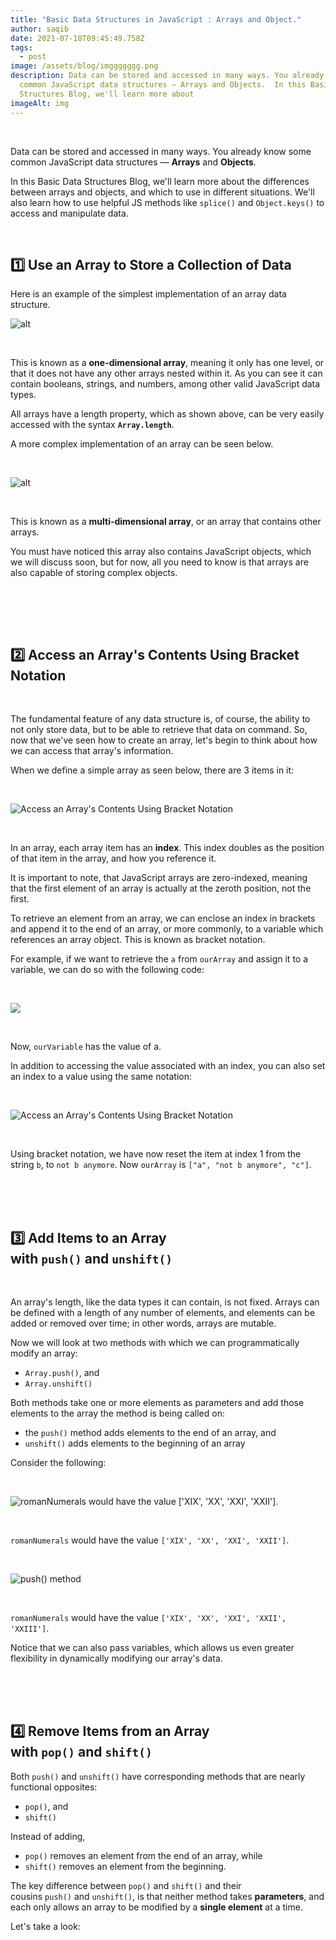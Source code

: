 ```yaml
---
title: "Basic Data Structures in JavaScript : Arrays and Object."
author: saqib
date: 2021-07-18T09:45:49.758Z
tags:
  - post
image: /assets/blog/imggggggg.png
description: Data can be stored and accessed in many ways. You already know some
  common JavaScript data structures — Arrays and Objects.  In this Basic Data
  Structures Blog, we'll learn more about
imageAlt: img
---
```

 <br/>

Data can be stored and accessed in many ways. You already know some common JavaScript data structures — **Arrays** and **Objects**.

In this Basic Data Structures Blog, we'll learn more about the differences between arrays and objects, and which to use in different situations. We'll also learn how to use helpful JS methods like `splice()` and `Object.keys()` to access and manipulate data.

<br/>



## 1️⃣ Use an Array to Store a Collection of Data



Here is an example of the simplest implementation of an array data structure.

![alt](/assets/blog/1.png "Use an Array to Store a Collection of Data")

<br/>

<!--StartFragment-->

This is known as a **one-dimensional array**, meaning it only has one level, or that it does not have any other arrays nested within it. As you can see it can contain booleans, strings, and numbers, among other valid JavaScript data types.

All arrays have a length property, which as shown above, can be very easily accessed with the syntax **`Array.length`**.

A more complex implementation of an array can be seen below.

<!--EndFragment-->

<br/>

![alt](/assets/blog/2.png "Use an Array to Store a Collection of Data")

<br/>



<!--StartFragment-->

This is known as a **multi-dimensional array**, or an array that contains other arrays.

You must have noticed this array also contains JavaScript objects, which we will discuss soon, but for now, all you need to know is that arrays are also capable of storing complex objects.

<!--EndFragment-->

<br/><br/>

<br/>



<!--StartFragment-->

## 2️⃣ Access an Array's Contents Using Bracket Notation

<!--EndFragment-->

<br/>

<!--StartFragment-->

The fundamental feature of any data structure is, of course, the ability to not only store data, but to be able to retrieve that data on command. So, now that we've seen how to create an array, let's begin to think about how we can access that array's information.

When we define a simple array as seen below, there are 3 items in it:

<!--EndFragment-->

<br/>

![Access an Array's Contents Using Bracket Notation](/assets/blog/3.png "Access an Array's Contents Using Bracket Notation")

<br/>



<!--StartFragment-->

In an array, each array item has an **index**. This index doubles as the position of that item in the array, and how you reference it.

It is important to note, that JavaScript arrays are zero-indexed, meaning that the first element of an array is actually at the zeroth position, not the first.

To retrieve an element from an array, we can enclose an index in brackets and append it to the end of an array, or more commonly, to a variable which references an array object. This is known as bracket notation.

For example, if we want to retrieve the `a` from `ourArray` and assign it to a variable, we can do so with the following code:

<!--EndFragment-->

<br/>

![](/assets/blog/4.png)

<br/>



<!--StartFragment-->

Now, `ourVariable` has the value of a.

In addition to accessing the value associated with an index, you can also set an index to a value using the same notation:

<!--EndFragment-->



<br/>

![Access an Array's Contents Using Bracket Notation](/assets/blog/5.png "Access an Array's Contents Using Bracket Notation")

<br/>



<!--StartFragment-->

Using bracket notation, we have now reset the item at index 1 from the string `b`, to `not b anymore`. Now `ourArray` is `["a", "not b anymore", "c"]`.

<!--EndFragment-->



<br/><br/><br/>



<!--StartFragment-->

## 3️⃣ Add Items to an Array with `push()` and `unshift()`

<!--EndFragment-->

<br/>



<!--StartFragment-->

An array's length, like the data types it can contain, is not fixed. Arrays can be defined with a length of any number of elements, and elements can be added or removed over time; in other words, arrays are mutable.

Now we will look at two methods with which we can programmatically modify an array:

* `Array.push()`, and
* `Array.unshift()`

Both methods take one or more elements as parameters and add those elements to the array the method is being called on:

* the `push()` method adds elements to the end of an array, and
* `unshift()` adds elements to the beginning of an array

Consider the following:

<!--EndFragment-->



<br/>

![romanNumerals would have the value ['XIX', 'XX', 'XXI', 'XXII'].](/assets/blog/6.png "romanNumerals would have the value ['XIX', 'XX', 'XXI', 'XXII'].")

<br/>



<!--StartFragment-->

`romanNumerals` would have the value `['XIX', 'XX', 'XXI', 'XXII']`.

<!--EndFragment-->



<br/>

![push() method ](/assets/blog/7.png "push() method ")



<br/>



<!--StartFragment-->

`romanNumerals` would have the value `['XIX', 'XX', 'XXI', 'XXII', 'XXIII']`.

Notice that we can also pass variables, which allows us even greater flexibility in dynamically modifying our array's data.

<!--EndFragment-->



<br/><br/><br/>



<!--StartFragment-->

## 4️⃣ Remove Items from an Array with `pop()` and `shift()`

Both `push()` and `unshift()` have corresponding methods that are nearly functional opposites:

* `pop()`, and
* `shift()`

Instead of adding,

* `pop()` removes an element from the end of an array, while
* `shift()` removes an element from the beginning.

The key difference between `pop()` and `shift()` and their cousins `push()` and `unshift()`, is that neither method takes **parameters**, and each only allows an array to be modified by a **single element** at a time.

Let's take a look:

<!--EndFragment-->

<br/>